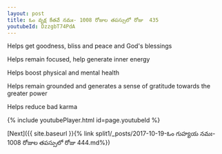 ```yaml
---
layout: post
title: ఓం వృక్ష కేతవే నమః- 1008 రోజుల తపస్సులో రోజు  435
youtubeId: DzzgbT74PdA
---
```

 
 
Helps get goodness, bliss and peace and God's blessings
 
Helps remain focused, help generate inner energy 
 
Helps boost physical and mental health 
 
Helps remain grounded and generates a sense of gratitude towards the greater power 
 
Helps reduce bad karma
 
 
 
 


{% include youtubePlayer.html id=page.youtubeId %}
 
[Next]({{ site.baseurl }}{% link  split1/_posts/2017-10-19-ఓం గుహ్యయ నమః- 1008 రోజుల తపస్సులో రోజు  444.md%})
 
